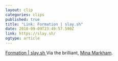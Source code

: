 ```yaml
---
layout: clip 
categories: clips 
published: true 
title: "Link: Formation | slay.sh" 
date: 2018-09-09T23:49:57.590Z 
link: https://slay.sh/ 
ogtype: article 
---
```

[ Formation | slay.sh ]( https://slay.sh/ ) 
Via the brilliant, [Mina Markham](https://twitter.com/MinaMarkham). 